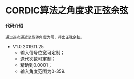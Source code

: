# CORDIC算法之角度求正弦余弦

#### 代码介绍
    通过逐次逼近至旋转角度为零，得出正弦余弦。

* V1.0   2019.11.25
    * 输入信号位宽可定制；
    * 迭代次数可定制；
    * 精确到0.0001；
    * 输入角度范围为0-359.


